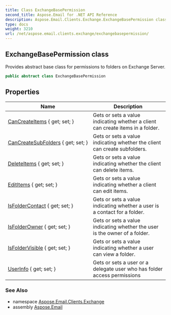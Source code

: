 ```yaml
---
title: Class ExchangeBasePermission
second_title: Aspose.Email for .NET API Reference
description: Aspose.Email.Clients.Exchange.ExchangeBasePermission class. Provides abstract base class for permissions to folders on Exchange Server
type: docs
weight: 3210
url: /net/aspose.email.clients.exchange/exchangebasepermission/
---
```

## ExchangeBasePermission class

Provides abstract base class for permissions to folders on Exchange Server.

```csharp
public abstract class ExchangeBasePermission
```

## Properties

| Name | Description |
| --- | --- |
| [CanCreateItems](../../aspose.email.clients.exchange/exchangebasepermission/cancreateitems/) { get; set; } | Gets or sets a value indicating whether a client can create items in a folder. |
| [CanCreateSubFolders](../../aspose.email.clients.exchange/exchangebasepermission/cancreatesubfolders/) { get; set; } | Gets or sets a value indicating whether the client can create subfolders. |
| [DeleteItems](../../aspose.email.clients.exchange/exchangebasepermission/deleteitems/) { get; set; } | Gets or sets a value indicating whether the client can delete items. |
| [EditItems](../../aspose.email.clients.exchange/exchangebasepermission/edititems/) { get; set; } | Gets or sets a value indicating whether a client can edit items. |
| [IsFolderContact](../../aspose.email.clients.exchange/exchangebasepermission/isfoldercontact/) { get; set; } | Gets or sets a value indicating whether a user is a contact for a folder. |
| [IsFolderOwner](../../aspose.email.clients.exchange/exchangebasepermission/isfolderowner/) { get; set; } | Gets or sets a value indicating whether the user is the owner of a folder. |
| [IsFolderVisible](../../aspose.email.clients.exchange/exchangebasepermission/isfoldervisible/) { get; set; } | Gets or sets a value indicating whether a user can view a folder. |
| [UserInfo](../../aspose.email.clients.exchange/exchangebasepermission/userinfo/) { get; set; } | Gets or sets a user or a delegate user who has folder access permissions |

### See Also

* namespace [Aspose.Email.Clients.Exchange](../../aspose.email.clients.exchange/)
* assembly [Aspose.Email](../../)


